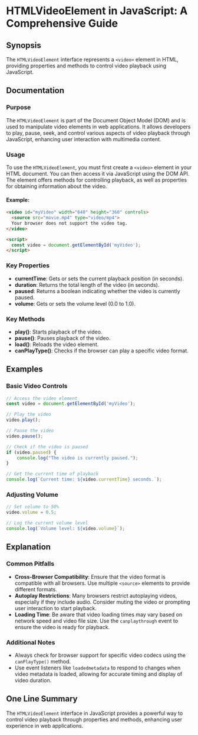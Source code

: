 <!--
Meta Description: # HTMLVideoElement in JavaScript: A Comprehensive Guide ## Synopsis The `HTMLVideoElement` interface represents a `<video>` element in HTML, providing...
Meta Keywords: video, playback, volume, javascript, htmlvideoelement
-->

# HTMLVideoElement in JavaScript: A Comprehensive Guide

## Synopsis
The `HTMLVideoElement` interface represents a `<video>` element in HTML, providing properties and methods to control video playback using JavaScript.

## Documentation
### Purpose
The `HTMLVideoElement` is part of the Document Object Model (DOM) and is used to manipulate video elements in web applications. It allows developers to play, pause, seek, and control various aspects of video playback through JavaScript, enhancing user interaction with multimedia content.

### Usage
To use the `HTMLVideoElement`, you must first create a `<video>` element in your HTML document. You can then access it via JavaScript using the DOM API. The element offers methods for controlling playback, as well as properties for obtaining information about the video.

#### Example:
```html
<video id="myVideo" width="640" height="360" controls>
  <source src="movie.mp4" type="video/mp4">
  Your browser does not support the video tag.
</video>

<script>
  const video = document.getElementById('myVideo');
</script>
```

### Key Properties
- **currentTime**: Gets or sets the current playback position (in seconds).
- **duration**: Returns the total length of the video (in seconds).
- **paused**: Returns a boolean indicating whether the video is currently paused.
- **volume**: Gets or sets the volume level (0.0 to 1.0).

### Key Methods
- **play()**: Starts playback of the video.
- **pause()**: Pauses playback of the video.
- **load()**: Reloads the video element.
- **canPlayType()**: Checks if the browser can play a specific video format.

## Examples
### Basic Video Controls
```javascript
// Access the video element
const video = document.getElementById('myVideo');

// Play the video
video.play();

// Pause the video
video.pause();

// Check if the video is paused
if (video.paused) {
    console.log("The video is currently paused.");
}

// Get the current time of playback
console.log(`Current time: ${video.currentTime} seconds.`);
```

### Adjusting Volume
```javascript
// Set volume to 50%
video.volume = 0.5;

// Log the current volume level
console.log(`Volume level: ${video.volume}`);
```

## Explanation
### Common Pitfalls
- **Cross-Browser Compatibility**: Ensure that the video format is compatible with all browsers. Use multiple `<source>` elements to provide different formats.
- **Autoplay Restrictions**: Many browsers restrict autoplaying videos, especially if they include audio. Consider muting the video or prompting user interaction to start playback.
- **Loading Time**: Be aware that video loading times may vary based on network speed and video file size. Use the `canplaythrough` event to ensure the video is ready for playback.

### Additional Notes
- Always check for browser support for specific video codecs using the `canPlayType()` method.
- Use event listeners like `loadedmetadata` to respond to changes when video metadata is loaded, allowing for accurate timing and display of video duration.

## One Line Summary
The `HTMLVideoElement` interface in JavaScript provides a powerful way to control video playback through properties and methods, enhancing user experience in web applications.